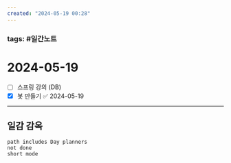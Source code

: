 ```yaml
---
created: "2024-05-19 00:28"
---
```


### tags: #일간노트
  
# 2024-05-19 
- [ ] 스프링 강의 (DB)
- [x] 봇 만들기 ✅ 2024-05-19
---  
## 일감 감옥  
```tasks  
path includes Day planners
not done  
short mode  
```